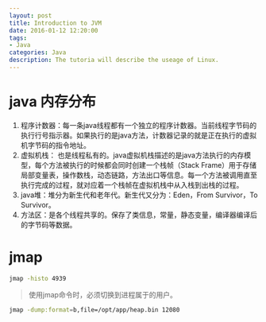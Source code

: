 ```yaml
---
layout: post
title: Introduction to JVM
date: 2016-01-12 12:20:00
tags:
- Java
categories: Java
description: The tutoria will describe the useage of Linux.
---
```



# java 内存分布
1. 程序计数器：每一条java线程都有一个独立的程序计数器。当前线程字节码的执行行号指示器。如果执行的是java方法，计数器记录的就是正在执行的虚拟机字节码的指令地址。
2. 虚拟机栈： 也是线程私有的。java虚拟机栈描述的是java方法执行的内存模型，每个方法被执行的时候都会同时创建一个栈帧（Stack Frame）用于存储局部变量表，操作数栈，动态链路，方法出口等信息。每一个方法被调用直至执行完成的过程，就对应着一个栈帧在虚拟机栈中从入栈到出栈的过程。
3. java堆：堆分为新生代和老年代。新生代又分为：Eden，From Survivor，To Survivor。
4. 方法区：是各个线程共享的。保存了类信息，常量，静态变量，编译器编译后的字节码等数据。





# jmap
```bash
jmap -histo 4939
```
> 使用jmap命令时，必须切换到进程属于的用户。


```bash
jmap -dump:format=b,file=/opt/app/heap.bin 12080
```





